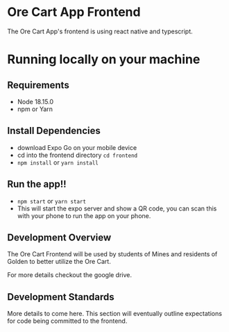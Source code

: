 # Ore Cart App Frontend

The Ore Cart App's frontend is using react native and typescript.

# Running locally on your machine

## Requirements
- Node 18.15.0 
- npm or Yarn

## Install Dependencies
- download Expo Go on your mobile device
- cd into the frontend directory `cd frontend`
- `npm install` or `yarn install`

## Run the app!!
- `npm start` or `yarn start`
- This will start the expo server and show a QR code, you can scan this with your phone to run the app on your phone.

## Development Overview

The Ore Cart Frontend will be used by students of Mines and residents of Golden to better utilize the Ore Cart. 

For more details checkout the google drive.

## Development Standards

More details to come here. This section will eventually outline expectations for code being committed to the frontend.
